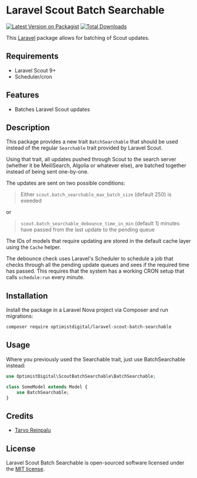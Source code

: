 # Laravel Scout Batch Searchable

[![Latest Version on Packagist](https://img.shields.io/packagist/v/optimistdigital/laravel-scout-batch-searchable.svg?style=flat-square)](https://packagist.org/packages/optimistdigital/laravel-scout-batch-searchable)
[![Total Downloads](https://img.shields.io/packagist/dt/optimistdigital/laravel-scout-batch-searchable.svg?style=flat-square)](https://packagist.org/packages/optimistdigital/laravel-scout-batch-searchable)

This [Laravel](https://laravel.com) package allows for batching of Scout updates.

## Requirements

- Laravel Scout 9+
- Scheduler/cron

## Features

- Batches Laravel Scout updates

## Description

This package provides a new trait `BatchSearchable` that should be used instead of the regular `Searchable` trait provided by Laravel Scout.

Using that trait, all updates pushed through Scout to the search server (whether it be MeiliSearch, Algolia or whatever else), are batched together instead of being sent one-by-one.

The updates are sent on two possible conditions:

> Either `scout.batch_searchable_max_batch_size` (default 250) is exeeded

or

> `scout.batch_searchable_debounce_time_in_min` (default 1) minutes have passed from the last update to the pending queue

The IDs of models that require updating are stored in the default cache layer using the `Cache` helper.

The debounce check uses Laravel's Scheduler to schedule a job that checks through all the pending update queues and sees if the required time has passed. This requires that the system has a working CRON setup that calls `schedule:run` every minute.

## Installation

Install the package in a Laravel Nova project via Composer and run migrations:

```bash
composer require optimistdigital/laravel-scout-batch-searchable
```

## Usage

Where you previously used the Searchable trait, just use BatchSearchable instead:

```php
use OptimistDigital\ScoutBatchSearchable\BatchSearchable;

class SomeModel extends Model {
    use BatchSearchable;
}
```

## Credits

- [Tarvo Reinpalu](https://github.com/tarpsvo)

## License

Laravel Scout Batch Searchable is open-sourced software licensed under the [MIT license](LICENSE.md).
